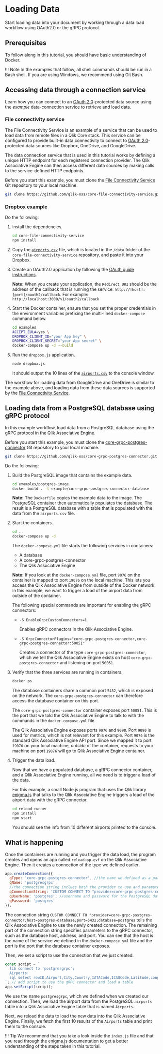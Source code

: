 # Loading Data

Start loading data into your document by working through a data load workflow using OAuth2.0 or the gRPC protocol.

## Prerequisites

To follow along in this tutorial, you should have basic understanding of Docker.

!!! Note
    In the examples that follow, all shell commands should be run in a Bash shell.
    If you are using Windows, we recommend using Git Bash.

## Accessing data through a connection service

Learn how you can connect to an [OAuth 2.0](https://oauth.net/2/)-protected data source
using the _example_ data-connection service to retrieve and load data.

### File connectivity service

The File Connectivity Service is an example of a service that can be used to load data from
remote files in a Qlik Core stack.
This service can be configured to provide built-in data connectivity to connect to
[OAuth 2.0](https://oauth.net/2/)-protected data sources
like Dropbox, OneDrive, and GoogleDrive.

The data connection service that is used in this tutorial
works by defining a unique HTTP endpoint for each registered connection provider.
The Qlik Associative Engine can then access different data sources by making calls
to the service-defined HTTP endpoints.

Before you start this example, you must clone the
[File Connectivity Service](https://github.com/qlik-oss/core-file-connectivity-service)
Git repository to your local machine.

``` bash
git clone https://github.com/qlik-oss/core-file-connectivity-service.git
```

### Dropbox example

Do the following:

1. Install the dependencies.
    ``` bash
    cd core-file-connectivity-service
    npm install
    ```
1. Copy the [`airports.csv`](https://github.com/qlik-oss/core-file-connectivity-service/blob/master/data/airports.csv)
    file, which is located in the `/data` folder of the `core-file-connectivity-service` repository, and paste
    it into your Dropbox.
1. Create an OAuth2.0 application by following the
    [OAuth guide instructions](https://www.dropbox.com/developers/reference/oauth-guide).

    **Note:** When you create your application, the `Redirect URI`
    should be the address of the callback that is running the service: `http://[host]:[port]/oauth2/callback`.
    For example: `http://localhost:3000/v1/oauth2/callback`

1. Start the Docker container, ensure that you set the proper
    credentials in the environment variables prefixing the
    multi-lined `docker-compose` command below.
    ```bash
    cd examples
    ACCEPT_EULA=yes \
    DROPBOX_CLIENT_ID="your App key" \
    DROPBOX_CLIENT_SECRET="your App secret" \
    docker-compose up -d --build
    ```
1. Run the `dropbox.js` application.
    ```bash
    node dropbox.js
    ```
    It should output the 10 lines of the [`airports.csv`](https://github.com/qlik-oss/core-file-connectivity-service/blob/master/data/airports.csv)
        to the console window.

The workflow for loading data from GoogleDrive and OneDrive is similar to the example above,
and loading data from these data sources is supported by the
[File Connectivity Service](https://github.com/qlik-oss/core-file-connectivity-service).

## Loading data from a PostgreSQL database using gRPC protocol

In this example workflow, load data from a PostgreSQL database
using the gRPC protocol in the Qlik Associative Engine.

Before you start this example, you must clone the [core-grpc-postgres-connector](https://github.com/qlik-oss/core-grpc-postgres-connector)
Git repository to your local machine.

``` bash
git clone https://github.com/qlik-oss/core-grpc-postgres-connector.git
```

Do the following:

1. Build the PostgreSQL image that contains the example data.

    ```bash
    cd examples/postgres-image
    docker build . -t example/core-grpc-postgres-connector-database
    ```

    **Note:** The `Dockerfile` copies the example data to the image.
    The PostgreSQL container then automatically populates the database.
    The result is a PostgreSQL database with a table that is populated with the
    data from the `airports.csv` file.

1. Start the containers.

    ```bash
    cd ..
    docker-compose up -d
    ```

    The `docker-compose.yml` file starts the following services in containers:

    - A database
    - A core-grpc-postgres-connector
    - The Qlik Associative Engine

    **Note:** If you look at the `docker-compose.yml` file, port `9076` on the container
    is mapped to port `19076` on the local machine.
    This lets you access the Qlik Associative Engine from outside of the Docker network.
    In this example, we want to trigger a load of the airport data
    from outside of the container.

    The following special commands are important for enabling the gRPC connectors:

    - `-S EnableGrpcCustomConnectors=1`

        Enables gRPC connectors in the Qlik Associative Engine.

    - `-S GrpcConnectorPlugins="core-grpc-postgres-connector,core-grpc-postgres-connector:50051"`

        Creates a connector of the type `core-grpc-postgres-connector`,
        which we tell the Qlik Associative Engine exists on host `core-grpc-postgres-connector`
        and listening on port `50051`.

1. Verify that the three services are running in containers.

    ```bash
    docker ps
    ```

    The database containers share a common port `5432`, which is exposed on the network.
    The `core-grpc-postgres-connector` can therefore access the database container on this port.

    The `core-grpc-postgres-connector` container exposes port `50051`.
    This is the port that we told the Qlik Associative Engine to talk to
    with the commands in the `docker-compose.yml` file.

    The Qlik Associative Engine exposes ports `9076` and `9090`.
    Port `9090` is used for metrics, which is not relevant for this example.
    Port `9076` is the standard Qlik Associative Engine API port. Since we mapped it to
    port `19076` on your local machine, _outside_ of the container,
    requests to your machine on port `19076` will go to Qlik Associative Engine container.

1. Trigger the data load.

    Now that we have a populated database, a gRPC connector container,
    and a Qlik Associative Engine running, all we need is to trigger a load of the data.

    For this example, a small Node.js program that uses the Qlik library [enigma.js](https://github.com/qlik-oss/enigma.js)
    that talks to the Qlik Associative Engine triggers a load of the airport data with the gRPC connector.

    ```bash
    cd reload-runner
    npm install
    npm start
    ```

    You should see the info from 10 different airports printed to the console.

## What is happening

Once the containers are running and you trigger the data load,
the program creates and opens an app called `reloadapp.qvf` on the Qlik Associative Engine.
Then it creates a connection of the type we defined earlier.

```js
app.createConnection({
  qType: 'core-grpc-postgres-connector', //the name we defined as a parameter to the Qlik Associative Engine in our docker-compose.yml
  qName: 'postgresgrpc',
  //the connection string inclues both the provider to use and parameters to it.
  qConnectionString: 'CUSTOM CONNECT TO "provider=core-grpc-postgres-connector;host=postgres-database;port=5432;database=postgres"',
  qUserName: 'postgres', //username and password for the PostgreSQL database, provided to the gRPC connector
  qPassword: 'postgres'
});
```

The connection string
`CUSTOM CONNECT TO "provider=core-grpc-postgres-connector;host=postgres-database;port=5432;database=postgres`
tells the Qlik Associative Engine to use the newly created connection.
The remaining part of the connection string specifies parameters to the gRPC connector,
such as the database host, address, and port.
You can see that the host is the name of the service we defined in the `docker-compose.yml` file
and the port is the port that the database container exposes.

Then, we set a script to use the connection that we just created.

```js
const script = `
  lib connect to 'postgresgrpc';
  Airports:
  sql select rowID,Airport,City,Country,IATACode,ICAOCode,Latitude,Longitude,Altitude,TimeZone,DST,TZ,clock_timestamp() from airports;
`; // add script to use the gRPC connector and load a table
app.setScript(script);
```

We use the name `postgresgrpc`, which we defined when we created our connection.
Then, we load the airport data from the PostgreSQL `airports` table into
a Qlik Associative Engine table that is named `Airports`.

Next, we reload the data to load the new data into the Qlik Associative Engine. Finally, we
fetch the first 10 results of the `Airports` table and print them to the console.

!!! Tip
    We recommend that you take a look inside the `index.js` file
    and that you read through the [enigma.js](https://github.com/qlik-oss/enigma.js) documentation
    to get a better understanding of the steps taken in this tutorial.
